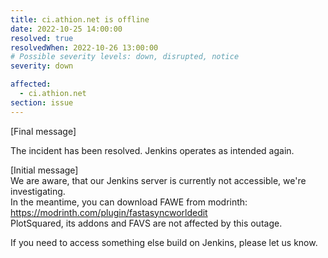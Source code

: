 ```yaml
---
title: ci.athion.net is offline
date: 2022-10-25 14:00:00
resolved: true
resolvedWhen: 2022-10-26 13:00:00
# Possible severity levels: down, disrupted, notice
severity: down

affected:
  - ci.athion.net
section: issue
---
```


[Final message]

The incident has been resolved. Jenkins operates as intended again.

[Initial message]    
We are aware, that our Jenkins server is currently not accessible, we're investigating.    
In the meantime, you can download FAWE from modrinth: https://modrinth.com/plugin/fastasyncworldedit      
PlotSquared, its addons and FAVS are not affected by this outage.

If you need to access something else build on Jenkins, please let us know.
